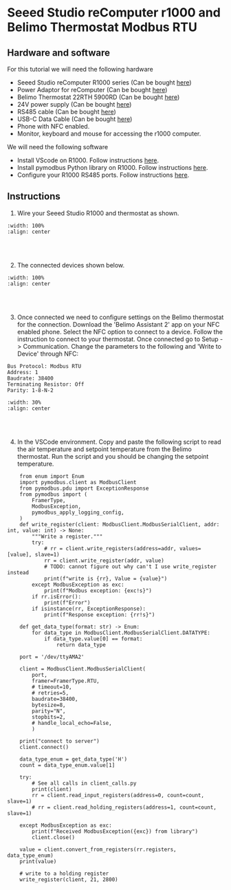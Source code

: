 # Seeed Studio reComputer r1000 and Belimo Thermostat Modbus RTU

## Hardware and software
For this tutorial we will need the following hardware

- Seeed Studio reComputer R1000 series (Can be bought <a href="https://www.seeedstudio.com/reComputer-R1025-10-p-5895.html" target="_blank">here</a>)
- Power Adaptor for reComputer (Can be bought <a href="https://www.seeedstudio.com/Power-Adapter-12V-2A-EU-p-5732.html" target="_blank">here</a>)
- Belimo Thermostat 22RTH 5900RD (Can be bought <a href="https://blackhawksupply.com/products/belimo-22rth-5900d?variant=39943328530528" target="_blank">here</a>)
- 24V power supply (Can be bought <a href="https://www.amazon.com/dp/B09281KTS8?ref=nb_sb_ss_w_as-reorder_k1_1_5&amp=&crid=2KKGJ6OCSOW31&amp=&sprefix=24+v+" target="_blank">here</a>)
- RS485 cable (Can be bought <a href="https://www.amazon.com/Custom-Cable-Connection-Conductor-Stranded/dp/B0DN8LBHVX/ref=sr_1_9?crid=2EF2MFSKE9GUN&dib=eyJ2IjoiMSJ9.ZAoXBHFAV3jQ649WESWLq7Fblh5kXmKAn1_op-ndrzo37jN83uGhdVz5CY4HlBjQX9DCS-Ay3BZ7cFtt-JEgYeZLjRaJMMP26yjvnQ8zoEum73c-2KSAm87qCudWMXyR7YtPswt5J-ssUUhkjlNT7TtXm6oFdM9Ort6cTMzfElhz7hfXuk8E5avDdm2bNu0bUcXjIR2dtJ0tv0KNl6ZxajMCDLxkTX1-6YbI9sAGEAY.wfyvcxwkvMGA_17ZK3BV3J_2LgEdFHk3WgHqKTdz2SA&dib_tag=se&keywords=rs485%2Bcable%2B3%2Bwire&qid=1746563660&sprefix=rs485%2Bcable%2B3%2Bwire%2Caps%2C71&sr=8-9&th=1" target="_blank">here</a>)
- USB-C Data Cable (Can be bought <a href="https://www.amazon.com/dp/B087JMJSVC?ref=nb_sb_ss_w_as-reorder_k0_1_16&amp=&crid=3V52YX7OEX7W9&sprefix=usb%2Bc%2Bdata%2Bcable&th=1" target="_blank">here</a>)
- Phone with NFC enabled.
- Monitor, keyboard and mouse for accessing the r1000 computer.

We will need the following software

- Install VScode on R1000. Follow instructions <a href="https://code.visualstudio.com/" target="_blank">here</a>.
- Install pymodbus Python library on R1000. Follow instructions <a href="https://github.com/pymodbus-dev/pymodbus/?tab=readme-ov-file#install" target="_blank">here</a>.
- Configure your R1000 RS485 ports. Follow instructions <a href="https://wiki.seeedstudio.com/recomputer_r1000_use_rs485_modbus_rtu/#configure-minicom-on-recomputer-r1000v11" target="_blank">here</a>.

## Instructions
1. Wire your Seeed Studio R1000 and thermostat as shown.
```{image} ../../_static/r1k_tstat/r1k_tstat1.png
:width: 100%
:align: center
```
<br/><br/>

2. The connected devices shown below.
```{image} ../../_static/r1k_tstat/r1k_tstat2.jpg
:width: 100%
:align: center
```
<br/><br/>

3. Once connected we need to configure settings on the Belimo thermostat for the connection. Download the 'Belimo Assistant 2' app on your NFC enabled phone. Select the NFC option to connect to a device. Follow the instruction to connect to your thermostat. Once connected go to Setup -> Communication. Change the parameters to the following and 'Write to Device' through NFC:
```
Bus Protocol: Modbus RTU
Address: 1
Baudrate: 38400
Terminating Resistor: Off
Parity: 1-8-N-2
```
```{image} ../../_static/opta_tstat/opta_tstat3.png
:width: 30%
:align: center
```
<br/><br/>

4. In the VSCode environment. Copy and paste the following script to read the air temperature and setpoint temperature from the Belimo thermostat. Run the script and you should be changing the setpoint temperature.
``` {dropdown} modbus_rtu
    from enum import Enum
    import pymodbus.client as ModbusClient
    from pymodbus.pdu import ExceptionResponse
    from pymodbus import (
        FramerType,
        ModbusException,
        pymodbus_apply_logging_config,
    )
    def write_register(client: ModbusClient.ModbusSerialClient, addr: int, value: int) -> None:
        """Write a register."""
        try:
            # rr = client.write_registers(address=addr, values=[value], slave=1)
            rr = client.write_register(addr, value)
            # TODO: cannot figure out why can't I use write_register instead
            print(f"write is {rr}, Value = {value}")
        except ModbusException as exc:
            print(f"Modbus exception: {exc!s}")
        if rr.isError():
            print(f"Error")
        if isinstance(rr, ExceptionResponse):
            print(f"Response exception: {rr!s}")

    def get_data_type(format: str) -> Enum:
        for data_type in ModbusClient.ModbusSerialClient.DATATYPE:
            if data_type.value[0] == format:
                return data_type

    port = '/dev/ttyAMA2'

    client = ModbusClient.ModbusSerialClient(
        port,
        framer=FramerType.RTU,
        # timeout=10,
        # retries=5,
        baudrate=38400,
        bytesize=8,
        parity="N",
        stopbits=2,
        # handle_local_echo=False,
        )

    print("connect to server")
    client.connect()

    data_type_enum = get_data_type('H')
    count = data_type_enum.value[1]

    try:
        # See all calls in client_calls.py
        print(client)
        rr = client.read_input_registers(address=0, count=count, slave=1)
        # rr = client.read_holding_registers(address=1, count=count, slave=1)

    except ModbusException as exc:
        print(f"Received ModbusException({exc}) from library")
        client.close()

    value = client.convert_from_registers(rr.registers, data_type_enum)
    print(value)

    # write to a holding register 
    write_register(client, 21, 2800)
```
